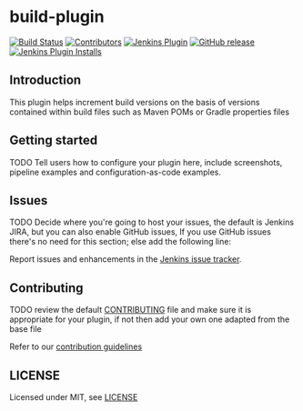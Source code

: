 # build-plugin

[![Build Status](https://ci.jenkins.io/job/Plugins/job/build-plugin-plugin/job/master/badge/icon)](https://ci.jenkins.io/job/Plugins/job/build-plugin-plugin/job/master/)
[![Contributors](https://img.shields.io/github/contributors/jenkinsci/build-plugin-plugin.svg)](https://github.com/jenkinsci/build-plugin-plugin/graphs/contributors)
[![Jenkins Plugin](https://img.shields.io/jenkins/plugin/v/build-plugin.svg)](https://plugins.jenkins.io/build-plugin)
[![GitHub release](https://img.shields.io/github/release/jenkinsci/build-plugin-plugin.svg?label=changelog)](https://github.com/jenkinsci/build-plugin-plugin/releases/latest)
[![Jenkins Plugin Installs](https://img.shields.io/jenkins/plugin/i/build-plugin.svg?color=blue)](https://plugins.jenkins.io/build-plugin)

## Introduction

This plugin helps increment build versions on the basis of versions contained within build files such as Maven POMs or Gradle properties files

## Getting started

TODO Tell users how to configure your plugin here, include screenshots, pipeline examples and 
configuration-as-code examples.

## Issues

TODO Decide where you're going to host your issues, the default is Jenkins JIRA, but you can also enable GitHub issues,
If you use GitHub issues there's no need for this section; else add the following line:

Report issues and enhancements in the [Jenkins issue tracker](https://issues.jenkins-ci.org/).

## Contributing

TODO review the default [CONTRIBUTING](https://github.com/jenkinsci/.github/blob/master/CONTRIBUTING.md) file and make sure it is appropriate for your plugin, if not then add your own one adapted from the base file

Refer to our [contribution guidelines](https://github.com/jenkinsci/.github/blob/master/CONTRIBUTING.md)

## LICENSE

Licensed under MIT, see [LICENSE](LICENSE.md)

